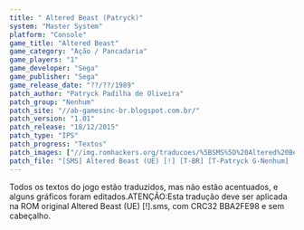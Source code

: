 ```yaml
---
title: " Altered Beast (Patryck)"
system: "Master System"
platform: "Console"
game_title: "Altered Beast"
game_category: "Ação / Pancadaria"
game_players: "1"
game_developer: "Sega"
game_publisher: "Sega"
game_release_date: "??/??/1989"
patch_author: "Patryck Padilha de Oliveira"
patch_group: "Nenhum"
patch_site: "//ab-gamesinc-br.blogspot.com.br/"
patch_version: "1.01"
patch_release: "18/12/2015"
patch_type: "IPS"
patch_progress: "Textos"
patch_images: ["//img.romhackers.org/traducoes/%5BSMS%5D%20Altered%20Beast%20-%20Patryck%20-%201.png","//img.romhackers.org/traducoes/%5BSMS%5D%20Altered%20Beast%20-%20Patryck%20-%202.png","//img.romhackers.org/traducoes/%5BSMS%5D%20Altered%20Beast%20-%20Patryck%20-%203.png"]
patch_file: "[SMS] Altered Beast (UE) [!] [T-BR] [T-Patryck G-Nenhum] [V-1.01 A-2015].zip"
---
```

Todos os textos do jogo estão traduzidos, mas não estão acentuados, e alguns gráficos foram editados.ATENÇÃO:Esta tradução deve ser aplicada na ROM original Altered Beast (UE) [!].sms, com CRC32 BBA2FE98 e sem cabeçalho.